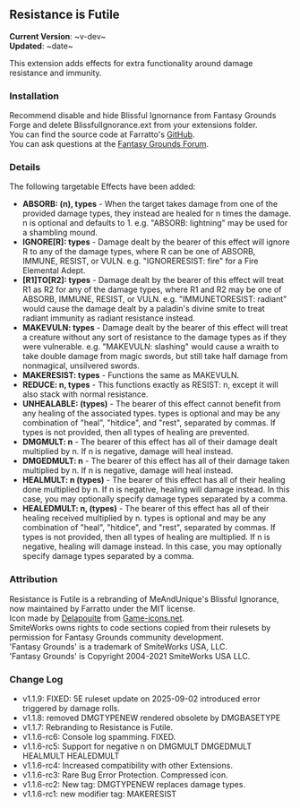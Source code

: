 ## Resistance is Futile

**Current Version**: ~v-dev~ \
**Updated**: ~date~

This extension adds effects for extra functionality around damage resistance and immunity.

### Installation

Recommend disable and hide Blissful Ignornance from Fantasy Grounds Forge and delete BlissfulIgnorance.ext from your extensions folder. \
You can find the source code at Farratto's [GitHub](https://github.com/Farratto/ResistanceIsFutile). \
You can ask questions at the [Fantasy Grounds Forum](https://www.fantasygrounds.com/forums/showthread.php?84384-5E-Resistance-is-Futile).

### Details

The following targetable Effects have been added:
* **ABSORB: (n), types** - When the target takes damage from one of the provided damage types, they instead are healed for n times the damage. n is optional and defaults to 1. e.g. "ABSORB: lightning" may be used for a shambling mound.
* **IGNORE[R]: types** - Damage dealt by the bearer of this effect will ignore R to any of the damage types, where R can be one of ABSORB, IMMUNE, RESIST, or VULN. e.g. "IGNORERESIST: fire" for a Fire Elemental Adept.
* **[R1]TO[R2]: types** - Damage dealt by the bearer of this effect will treat R1 as R2 for any of the damage types, where R1 and R2 may be one of ABSORB, IMMUNE, RESIST, or VULN. e.g. "IMMUNETORESIST: radiant" would cause the damage dealt by a paladin's divine smite to treat radiant immunity as radiant resistance instead.
* **MAKEVULN: types** - Damage dealt by the bearer of this effect will treat a creature without any sort of resistance to the damage types as if they were vulnerable. e.g. "MAKEVULN: slashing" would cause a wraith to take double damage from magic swords, but still take half damage from nonmagical, unsilvered swords.
* **MAKERESIST: types** - Functions the same as MAKEVULN.
* **REDUCE: n, types** - This functions exactly as RESIST: n, except it will also stack with normal resistance.
* **UNHEALABLE: (types)** - The bearer of this effect cannot benefit from any healing of the associated types. types is optional and may be any combination of "heal", "hitdice", and "rest", separated by commas. If types is not provided, then all types of healing are prevented.
* **DMGMULT: n** - The bearer of this effect has all of their damage dealt multiplied by n. If n is negative, damage will heal instead.
* **DMGEDMULT: n** - The bearer of this effect has all of their damage taken multiplied by n. If n is negative, damage will heal instead.
* **HEALMULT: n (types)** - The bearer of this effect has all of their healing done multiplied by n. If n is negative, healing will damage instead. In this case, you may optionally specify damage types separated by a comma.
* **HEALEDMULT: n, (types)** - The bearer of this effect has all of their healing received multiplied by n. types is optional and may be any combination of "heal", "hitdice", and "rest", separated by commas. If types is not provided, then all types of healing are multiplied. If n is negative, healing will damage instead. In this case, you may optionally specify damage types separated by a comma.

### Attribution

Resistance is Futile is a rebranding of MeAndUnique's Blissful Ignorance, now maintained by Farratto under the MIT license. \
Icon made by [Delapouite](https://delapouite.com/) from [Game-icons.net](https://game-icons.net/1x1/delapouite/electrical-resistance.html). \
SmiteWorks owns rights to code sections copied from their rulesets by permission for Fantasy Grounds community development. \
'Fantasy Grounds' is a trademark of SmiteWorks USA, LLC. \
'Fantasy Grounds' is Copyright 2004-2021 SmiteWorks USA LLC.

### Change Log

* v1.1.9: FIXED: 5E ruleset update on 2025-09-02 introduced error triggered by damage rolls.
* v1.1.8: removed DMGTYPENEW rendered obsolete by DMGBASETYPE
* v1.1.7: Rebranding to Resistance is Futile.
* v1.1.6-rc6: Console log spamming. FIXED.
* v1.1.6-rc5: Support for negative n on DMGMULT DMGEDMULT HEALMULT HEALEDMULT
* v1.1.6-rc4: Increased compatibility with other Extensions.
* v1.1.6-rc3: Rare Bug Error Protection. Compressed icon.
* v1.1.6-rc2: New tag: DMGTYPENEW replaces damage types.
* v1.1.6-rc1: new modifier tag: MAKERESIST